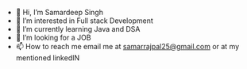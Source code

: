 - 👋 Hi, I’m Samardeep Singh
- 👀 I’m interested in Full stack Development
- 🌱 I’m currently learning Java and DSA
- 💞️ I’m looking for a JOB
- 📫 How to reach me email me at samarrajpal25@gmail.com or at my mentioned linkedIN

<!---
DEEP-op/DEEP-op is a ✨ special ✨ repository because its `README.md` (this file) appears on your GitHub profile.
You can click the Preview link to take a look at your changes.
--->
